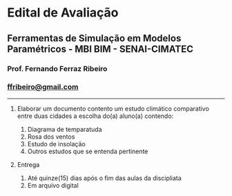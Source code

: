# Edital de Avaliação

## Ferramentas de Simulação em Modelos Paramétricos - MBI BIM - SENAI-CIMATEC

### Prof. Fernando Ferraz Ribeiro

### ffribeiro@gmail.com

_________________

1. Elaborar um documento contento um estudo climático comparativo entre duas cidades a escolha do(a) aluno(a) contendo:

    1. Diagrama de temparatuda
    1. Rosa dos ventos
    1. Estudo de insolação
    1. Outros estudos que se entenda pertinente

1. Entrega
    1. Até quinze(15) dias após o fim das aulas da discipliata
    1. Em arquivo digital
